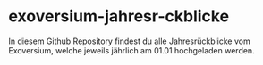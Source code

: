 # exoversium-jahresr-ckblicke
In diesem Github Repository findest du alle Jahresrückblicke vom Exoversium, welche jeweils jährlich am 01.01 hochgeladen werden.
